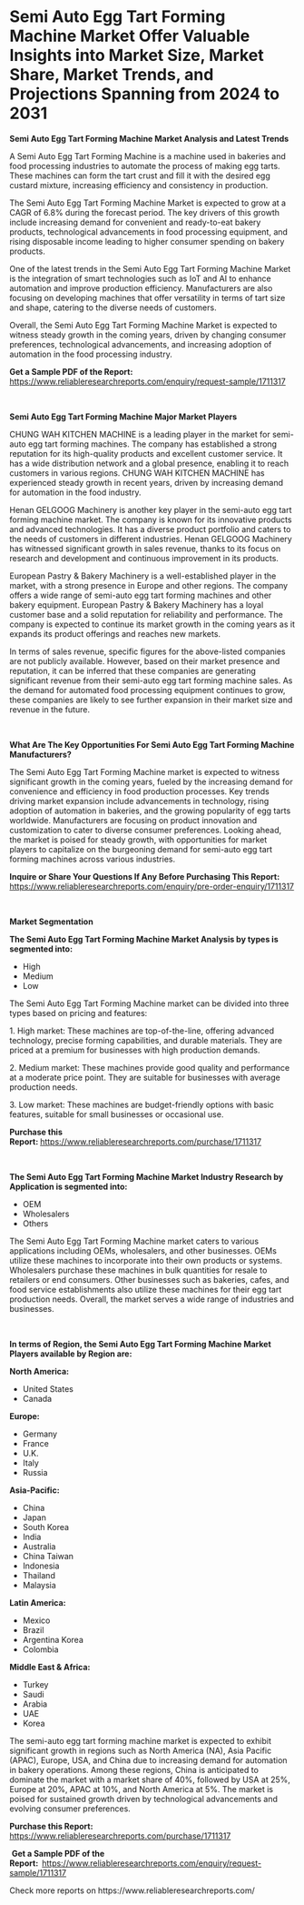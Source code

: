 <p><h1>Semi Auto Egg Tart Forming Machine Market Offer Valuable Insights into Market Size, Market Share, Market Trends, and Projections Spanning from 2024 to 2031</h1></p><p><strong>Semi Auto Egg Tart Forming Machine Market Analysis and Latest Trends</strong></p>
<p><p>A Semi Auto Egg Tart Forming Machine is a machine used in bakeries and food processing industries to automate the process of making egg tarts. These machines can form the tart crust and fill it with the desired egg custard mixture, increasing efficiency and consistency in production.</p><p>The Semi Auto Egg Tart Forming Machine Market is expected to grow at a CAGR of 6.8% during the forecast period. The key drivers of this growth include increasing demand for convenient and ready-to-eat bakery products, technological advancements in food processing equipment, and rising disposable income leading to higher consumer spending on bakery products.</p><p>One of the latest trends in the Semi Auto Egg Tart Forming Machine Market is the integration of smart technologies such as IoT and AI to enhance automation and improve production efficiency. Manufacturers are also focusing on developing machines that offer versatility in terms of tart size and shape, catering to the diverse needs of customers.</p><p>Overall, the Semi Auto Egg Tart Forming Machine Market is expected to witness steady growth in the coming years, driven by changing consumer preferences, technological advancements, and increasing adoption of automation in the food processing industry.</p></p>
<p><strong>Get a Sample PDF of the Report:&nbsp;</strong> <a href="https://www.reliableresearchreports.com/enquiry/request-sample/1711317">https://www.reliableresearchreports.com/enquiry/request-sample/1711317</a></p>
<p>&nbsp;</p>
<p><strong>Semi Auto Egg Tart Forming Machine Major Market Players</strong></p>
<p><p>CHUNG WAH KITCHEN MACHINE is a leading player in the market for semi-auto egg tart forming machines. The company has established a strong reputation for its high-quality products and excellent customer service. It has a wide distribution network and a global presence, enabling it to reach customers in various regions. CHUNG WAH KITCHEN MACHINE has experienced steady growth in recent years, driven by increasing demand for automation in the food industry.</p><p>Henan GELGOOG Machinery is another key player in the semi-auto egg tart forming machine market. The company is known for its innovative products and advanced technologies. It has a diverse product portfolio and caters to the needs of customers in different industries. Henan GELGOOG Machinery has witnessed significant growth in sales revenue, thanks to its focus on research and development and continuous improvement in its products.</p><p>European Pastry & Bakery Machinery is a well-established player in the market, with a strong presence in Europe and other regions. The company offers a wide range of semi-auto egg tart forming machines and other bakery equipment. European Pastry & Bakery Machinery has a loyal customer base and a solid reputation for reliability and performance. The company is expected to continue its market growth in the coming years as it expands its product offerings and reaches new markets.</p><p>In terms of sales revenue, specific figures for the above-listed companies are not publicly available. However, based on their market presence and reputation, it can be inferred that these companies are generating significant revenue from their semi-auto egg tart forming machine sales. As the demand for automated food processing equipment continues to grow, these companies are likely to see further expansion in their market size and revenue in the future.</p></p>
<p>&nbsp;</p>
<p><strong>What Are The Key Opportunities For Semi Auto Egg Tart Forming Machine Manufacturers?</strong></p>
<p><p>The Semi Auto Egg Tart Forming Machine market is expected to witness significant growth in the coming years, fueled by the increasing demand for convenience and efficiency in food production processes. Key trends driving market expansion include advancements in technology, rising adoption of automation in bakeries, and the growing popularity of egg tarts worldwide. Manufacturers are focusing on product innovation and customization to cater to diverse consumer preferences. Looking ahead, the market is poised for steady growth, with opportunities for market players to capitalize on the burgeoning demand for semi-auto egg tart forming machines across various industries.</p></p>
<p><strong>Inquire or Share Your Questions If Any Before Purchasing This Report:</strong> <a href="https://www.reliableresearchreports.com/enquiry/pre-order-enquiry/1711317">https://www.reliableresearchreports.com/enquiry/pre-order-enquiry/1711317</a></p>
<p>&nbsp;</p>
<p><strong>Market Segmentation</strong></p>
<p><strong>The Semi Auto Egg Tart Forming Machine Market Analysis by types is segmented into:</strong></p>
<p><ul><li>High</li><li>Medium</li><li>Low</li></ul></p>
<p><p>The Semi Auto Egg Tart Forming Machine market can be divided into three types based on pricing and features: </p><p>1. High market: These machines are top-of-the-line, offering advanced technology, precise forming capabilities, and durable materials. They are priced at a premium for businesses with high production demands. </p><p>2. Medium market: These machines provide good quality and performance at a moderate price point. They are suitable for businesses with average production needs. </p><p>3. Low market: These machines are budget-friendly options with basic features, suitable for small businesses or occasional use.</p></p>
<p><strong>Purchase this Report:&nbsp;</strong><a href="https://www.reliableresearchreports.com/purchase/1711317">https://www.reliableresearchreports.com/purchase/1711317</a></p>
<p>&nbsp;</p>
<p><strong>The Semi Auto Egg Tart Forming Machine Market Industry Research by Application is segmented into:</strong></p>
<p><ul><li>OEM</li><li>Wholesalers</li><li>Others</li></ul></p>
<p><p>The Semi Auto Egg Tart Forming Machine market caters to various applications including OEMs, wholesalers, and other businesses. OEMs utilize these machines to incorporate into their own products or systems. Wholesalers purchase these machines in bulk quantities for resale to retailers or end consumers. Other businesses such as bakeries, cafes, and food service establishments also utilize these machines for their egg tart production needs. Overall, the market serves a wide range of industries and businesses.</p></p>
<p>&nbsp;</p>
<p><strong>In terms of Region, the Semi Auto Egg Tart Forming Machine Market Players available by Region are:</strong></p>
<p>
    <p> <strong> North America: </strong>
        <ul>
            <li>United States</li>
            <li>Canada</li>
        </ul>
        </p> 
    <p> <strong> Europe: </strong>
        <ul>
            <li>Germany</li>
            <li>France</li>
            <li>U.K.</li>
            <li>Italy</li>
            <li>Russia</li>
        </ul>
        </p> 
    <p> <strong> Asia-Pacific: </strong>
        <ul>
            <li>China</li>
            <li>Japan</li>
            <li>South Korea</li>
            <li>India</li>
            <li>Australia</li>
            <li>China Taiwan</li>
            <li>Indonesia</li>
            <li>Thailand</li>
            <li>Malaysia</li>
        </ul>
        </p> 
    <p> <strong> Latin America: </strong>
        <ul>
            <li>Mexico</li>
            <li>Brazil</li>
            <li>Argentina Korea</li>
            <li>Colombia</li>
        </ul>
        </p> 
    <p> <strong> Middle East & Africa: </strong>
        <ul>
            <li>Turkey</li>
            <li>Saudi</li>
            <li>Arabia</li>
            <li>UAE</li>
            <li>Korea</li>
        </ul>
    </p>
    </p>
<p><p>The semi-auto egg tart forming machine market is expected to exhibit significant growth in regions such as North America (NA), Asia Pacific (APAC), Europe, USA, and China due to increasing demand for automation in bakery operations. Among these regions, China is anticipated to dominate the market with a market share of 40%, followed by USA at 25%, Europe at 20%, APAC at 10%, and North America at 5%. The market is poised for sustained growth driven by technological advancements and evolving consumer preferences.</p></p>
<p><strong>Purchase this Report: </strong><a href="https://www.reliableresearchreports.com/purchase/1711317">https://www.reliableresearchreports.com/purchase/1711317</a></p>
<p>&nbsp;<strong>Get a Sample PDF of the Report:&nbsp;&nbsp;</strong><a href="https://www.reliableresearchreports.com/enquiry/request-sample/1711317">https://www.reliableresearchreports.com/enquiry/request-sample/1711317</a></p>
<p><strong></strong></p>
<p>Check more reports on https://www.reliableresearchreports.com/</p>